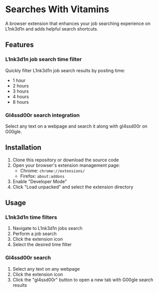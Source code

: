 # Searches With Vitamins

A browser extension that enhances your job searching experience on L1nk3d1n and adds helpful search shortcuts.

## Features

### L1nk3d1n job search time filter
Quickly filter L1nk3d1n job search results by posting time:
- 1 hour
- 2 hours
- 3 hours
- 4 hours
- 8 hours

### Gl4ssd00r search integration
Select any text on a webpage and search it along with gl4ssd00r on G00gle.

## Installation

1. Clone this repository or download the source code
2. Open your browser's extension management page:
    - Chrome: `chrome://extensions/`
    - Firefox: `about:addons`
3. Enable "Developer Mode"
4. Click "Load unpacked" and select the extension directory

## Usage

### L1nk3d1n time filters
1. Navigate to L1nk3d1n jobs search
2. Perform a job search
3. Click the extension icon
4. Select the desired time filter

### Gl4ssd00r search
1. Select any text on any webpage
2. Click the extension icon
3. Click the "gl4ssd00r" button to open a new tab with G00gle search results